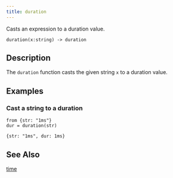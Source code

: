 ```yaml
---
title: duration
---
```


Casts an expression to a duration value.

```tql
duration(x:string) -> duration
```

## Description

The `duration` function casts the given string `x` to a duration value.

## Examples

### Cast a string to a duration

```tql
from {str: "1ms"}
dur = duration(str)
```

```tql
{str: "1ms", dur: 1ms}
```

## See Also

[time](/reference/functions/time)
